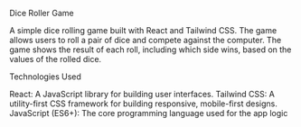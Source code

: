 Dice Roller Game

A simple dice rolling game built with React and Tailwind CSS. The game allows users to roll a pair of dice and compete against the computer. The game shows the result of each roll, including which side wins, based on the values of the rolled dice.

Technologies Used

React: A JavaScript library for building user interfaces.
Tailwind CSS: A utility-first CSS framework for building responsive, mobile-first designs.
JavaScript (ES6+): The core programming language used for the app logic
